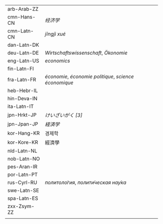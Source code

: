 | | |
|-|-|
| arb-Arab-ZZ |  |
| cmn-Hans-CN | _经济学_ |
| cmn-Latn-CN | _jīngjì xué_ |
| dan-Latn-DK |  |
| deu-Latn-DE | _Wirtschaftswissenschaft_, _Ökonomie_ |
| eng-Latn-US | _economics_ |
| fin-Latn-FI |  |
| fra-Latn-FR | _économie_, _économie politique_, _science économique_ |
| heb-Hebr-IL |  |
| hin-Deva-IN |  |
| ita-Latn-IT |  |
| jpn-Hrkt-JP | _けいざいがく [3]_ |
| jpn-Jpan-JP | _経済学_ |
| kor-Hang-KR | 경제학 |
| kor-Kore-KR | 經濟學 |
| nld-Latn-NL |  |
| nob-Latn-NO |  |
| pes-Aran-IR |  |
| por-Latn-PT |  |
| rus-Cyrl-RU | _политоло́гия_, _полити́ческая нау́ка_ |
| swe-Latn-SE |  |
| spa-Latn-ES |  |
| zxx-Zsym-ZZ |  |
|  |  |
